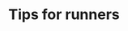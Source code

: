 ---
title: Tips for runners
tags: ['My first Angular App', 'OpenWeatherMap API']
image: 'project4.png'
link: 'https://vinguyen3747.github.io/HealthApp/'
---